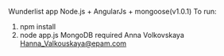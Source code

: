 Wunderlist app Node.js + AngularJs + mongoose(v1.0.1)
To run: 
1) npm install
2) node app.js
MongoDB required
Anna Volkovskaya
<Hanna_Valkouskaya@epam.com>
